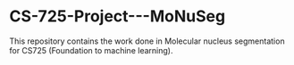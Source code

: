 # CS-725-Project---MoNuSeg
This repository contains the work done in Molecular nucleus segmentation for CS725 (Foundation to machine learning).
